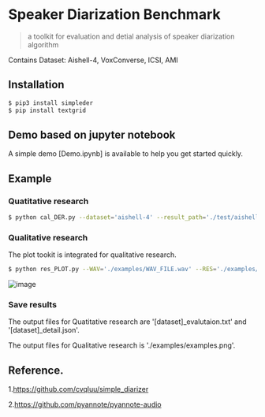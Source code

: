 # Speaker Diarization Benchmark

> a toolkit for evaluation and detial analysis of speaker diarization algorithm

Contains Dataset: Aishell-4, VoxConverse, ICSI, AMI

## Installation

```bash
$ pip3 install simpleder
$ pip install textgrid
```

## Demo based on jupyter notebook

A simple demo [Demo.ipynb] is available to help you get started quickly. 

## Example

### Quatitative research
```bash
$ python cal_DER.py --dataset='aishell-4' --result_path='./test/aishell-4/' --MODE='EVAL' --details_analysis=TRUE
```

### Qualitative research
The plot tookit is integrated for qualitative research.
```bash
$ python res_PLOT.py --WAV='./examples/WAV_FILE.wav' --RES='./examples/RES_FILE.json' --SAVE_PATH='./examples/examples.png'
```
![image](https://github.com/painshine/speaker_diarization_benchmark/blob/main/examples/examples.png)

### Save results

The output files for Quatitative research are '[dataset]_evalutaion.txt' and '[dataset]_detail.json'.

The output files for Qualitative research is './examples/examples.png'.

## Reference.
1.https://github.com/cvqluu/simple_diarizer

2.https://github.com/pyannote/pyannote-audio
